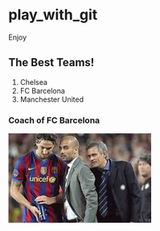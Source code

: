 # play_with_git
Enjoy

## The Best Teams!

1. Chelsea
2. FC Barcelona
3. Manchester United

### Coach of FC Barcelona
![the coach](monkey.jpg)
